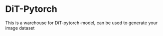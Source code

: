 # DiT-Pytorch
This is a warehouse for DiT-pytorch-model, can be used to generate your image dataset

